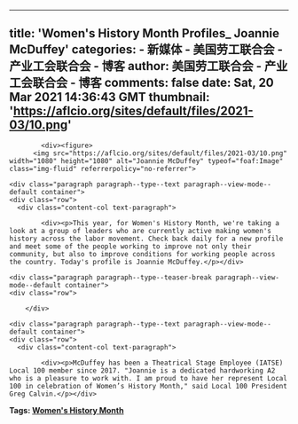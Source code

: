 
---
title: 'Women's History Month Profiles_ Joannie McDuffey'
categories: 
    - 新媒体
    - 美国劳工联合会 - 产业工会联合会 - 博客
author: 美国劳工联合会 - 产业工会联合会 - 博客
comments: false
date: Sat, 20 Mar 2021 14:36:43 GMT
thumbnail: 'https://aflcio.org/sites/default/files/2021-03/10.png'
---

<div>   
<div class="paragraph paragraph--type--media paragraph--view-mode--default container">
    <div class="row">
      <div class="content-col media-paragraph">
    
            <div><figure>
          <img src="https://aflcio.org/sites/default/files/2021-03/10.png" width="1080" height="1080" alt="Joannie McDuffey" typeof="foaf:Image" class="img-fluid" referrerpolicy="no-referrer">



  </figure>

</div>
      
  </div>
    </div>
  </div>

    <div class="paragraph paragraph--type--text paragraph--view-mode--default container">
    <div class="row">
      <div class="content-col text-paragraph">
    
            <div><p>This year, for Women's History Month, we're taking a look at a group of leaders who are currently active making women's history across the labor movement. Check back daily for a new profile and meet some of the people working to improve not only their community, but also to improve conditions for working people across the country. Today's profile is Joannie McDuffey.</p></div>
      
  </div>
    </div>
  </div>

    <div class="paragraph paragraph--type--teaser-break paragraph--view-mode--default container">
    <div class="row">
          
        </div>
  </div>

    <div class="paragraph paragraph--type--text paragraph--view-mode--default container">
    <div class="row">
      <div class="content-col text-paragraph">
    
            <div><p>McDuffey has been a Theatrical Stage Employee (IATSE) Local 100 member since 2017. "Joannie is a dedicated hardworking A2 who is a pleasure to work with. I am proud to have her represent Local 100 in celebration of Women’s History Month," said Local 100 President Greg Calvin.</p></div>
      
  </div>
    </div>
  </div>

<footer class="article-footer container">
  <div class="row">
    <div class="col-12">
      <p>
        <strong>
          Tags:
                      <span><a href="https://aflcio.org/tags/womens-history-month" property="schema:about" hreflang="en">Women's History Month</a></span>                  </strong>
      </p>
    </div>
  </div>
</footer>

    
</div>
            